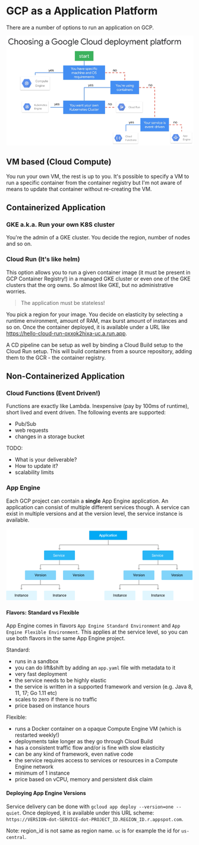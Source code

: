 # GCP as a Application Platform

There are a number of options to run an application on GCP.

![choosing application platform](./pics/gcp-choosing-a-deployment-type.png)

## VM based (Cloud Compute)

You run your own VM, the rest is up to you. It's possible to specify a VM to run a specific container from the container registry but I'm not aware of means to update that container without re-creating the VM.

## Containerized Application

### GKE a.k.a. Run your own K8S cluster

You're the admin of a GKE cluster. You decide the region, number of nodes and so on.

### Cloud Run (It's like helm)

This option allows you to run a given container image (it must be present in GCP Container Registry!) in a managed GKE cluster or even one of the GKE clusters that the org owns. So almost like GKE, but no administrative worries.

> The application must be stateless!

You pick a region for your image. You decide on elasticity by selecting a runtime environment, amount of RAM, max burst amount of instances and so on. Once the container deployed, it is available under a URL like <https://hello-cloud-run-oxxok2hixa-uc.a.run.app>.

A CD pipeline can be setup as well by binding a Cloud Build setup to the Cloud Run setup. This will build containers from a source repository, adding them to the GCR - the container registry.

## Non-Containerized Application

### Cloud Functions (Event Driven!)

Functions are exactly like Lambda. Inexpensive (pay by 100ms of runtime), short lived and event driven. The following events are supported:
* Pub/Sub
* web requests
* changes in a storage bucket

TODO:
* What is your deliverable? 
* How to update it?
* scalability limits

### App Engine

Each GCP project can contain a __single__ App Engine application. An application can consist of multiple different services though. A service can exist in multiple versions and at the version level, the service instance is available.

![app engine model](./pics/gcp-app-engine-application-model.png)

#### Flavors: Standard vs Flexible

App Engine comes in flavors `App Engine Standard Environment` and `App Engine Flexible Environment`. This applies at the service level, so you can use both flavors in the same App Engine project.

Standard:
* runs in a sandbox
* you can do lift&shift by adding an `app.yaml` file with metadata to it
* very fast deployment
* the service needs to be highly elastic
* the service is written in a supported framework and version (e.g. Java 8, 11, 17; Go 1.11 etc)
* scales to zero if there is no traffic
* price based on instance hours

Flexible:
* runs a Docker container on a opaque Compute Engine VM (which is restarted weekly!)
* deployments take longer as they go through Cloud Build
* has a consistent traffic flow and/or is fine with slow elasticity
* can be any kind of framework, even native code
* the service requires access to services or resources in a Compute Engine network 
* minimum of 1 instance
* price based on vCPU, memory and persistent disk claim

#### Deploying App Engine Versions
Service delivery can be done with `gcloud app deploy --version=one --quiet`. Once deployed, it is available under this URL scheme: `https://VERSION-dot-SERVICE-dot-PROJECT_ID.REGION_ID.r.appspot.com`. 

Note: region_id is not same as region name. `uc` is for example the id for `us-central`.
